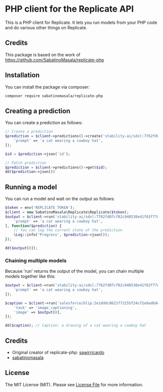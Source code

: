 # PHP client for the Replicate API

This is a PHP client for Replicate. It lets you run models from your PHP code and do various other things on Replicate.

## Credits

This package is based on the work of https://github.com/SabatinoMasala/replicate-php

## Installation

You can install the package via composer:

```bash
composer require sabatinomasala/replicate-php
```

## Creating a prediction

You can create a prediction as follows:

```php
// Create a prediction
$prediction = $client->predictions()->create('stability-ai/sdxl:7762fd07cf82c948538e41f63f77d685e02b063e37e496e96eefd46c929f9bdc', [
    'prompt' => 'a cat wearing a cowboy hat',
]);

$id = $prediction->json('id');

// Fetch prediction
$prediction = $client->predictions()->get($id);
dd($prediction->json())

```

## Running a model

You can run a model and wait on the output as follows:

```php
$token = env('REPLICATE_TOKEN');
$client = new SabatinoMasala\Replicate\Replicate($token);
$output = $client->run('stability-ai/sdxl:7762fd07cf82c948538e41f63f77d685e02b063e37e496e96eefd46c929f9bdc', [
    'prompt' => 'a cat wearing a cowboy hat',
], function($prediction) {
    // You can log the current state of the prediction
    \Log::info('Progress', $prediction->json());
});

dd($output[0]);
```

### Chaining multiple models

Because 'run' returns the output of the model, you can chain multiple models together like this:

```php
$output = $client->run('stability-ai/sdxl:7762fd07cf82c948538e41f63f77d685e02b063e37e496e96eefd46c929f9bdc', [
    'prompt' => 'a cat wearing a cowboy hat',
]);

$caption = $client->run('salesforce/blip:2e1dddc8621f72155f24cf2e0adbde548458d3cab9f00c0139eea840d0ac4746', [
    'task' => 'image_captioning',
    'image' => $output[0],
]);

dd($caption); // Caption: a drawing of a cat wearing a cowboy hat
```

## Credits
- Original creator of replicate-php: [sawirricardo](https://github.com/sawirricardo)
- [sabatinomasala](https://github.com/sabatinomasala)

## License

The MIT License (MIT). Please see [License File](LICENSE.md) for more information.
